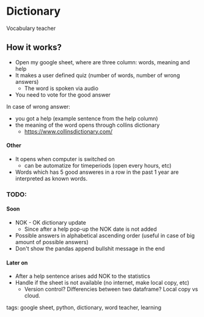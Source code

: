 # Dictionary
Vocabulary teacher

## How it works?
- Open my google sheet, where are three column: words, meaning and help
- It makes a user defined quiz (number of words, number of wrong answers)
  - The word is spoken via audio
- You need to vote for the good answer

In case of wrong answer:
- you got a help (example sentence from the help column)
- the meaning of the word opens through collins dictionary
  - https://www.collinsdictionary.com/
  



#### Other
- It opens when computer is switched on
  - can be automatize for timeperiods (open every hours, etc)
- Words which has 5 good answeres in a row in the past 1 year are interpreted as known words.


### TODO:
#### Soon
  - NOK - OK dictionary update
	- Since after a help pop-up the NOK date is not added
  - Possible answers in alphabetical ascending order (useful in case of big amount of possible answers)
  - Don't show the pandas append bullshit message in the end
#### Later on   
  - After a help sentence arises add NOK to the statistics
  - Handle if the sheet is not available (no internet, make local copy, etc)
	- Version control? Differencies between two dataframe? Local copy vs cloud. 
  
  tags: google sheet, python, dictionary, word teacher, learning
